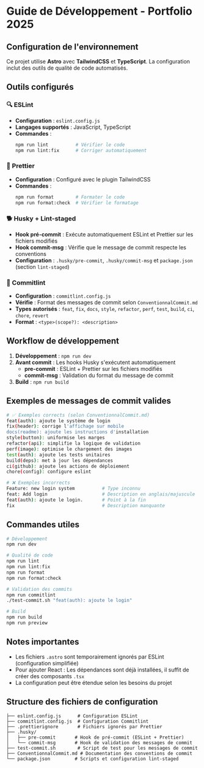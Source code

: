 # Guide de Développement - Portfolio 2025

## Configuration de l'environnement

Ce projet utilise **Astro** avec **TailwindCSS** et **TypeScript**. La configuration inclut des outils de qualité de code automatisés.

## Outils configurés

### 🔍 ESLint

- **Configuration** : `eslint.config.js`
- **Langages supportés** : JavaScript, TypeScript
- **Commandes** :
  ```bash
  npm run lint          # Vérifier le code
  npm run lint:fix      # Corriger automatiquement
  ```

### 🎨 Prettier

- **Configuration** : Configuré avec le plugin TailwindCSS
- **Commandes** :
  ```bash
  npm run format        # Formater le code
  npm run format:check  # Vérifier le formatage
  ```

### 🐕 Husky + Lint-staged

- **Hook pré-commit** : Exécute automatiquement ESLint et Prettier sur les fichiers modifiés
- **Hook commit-msg** : Vérifie que le message de commit respecte les conventions
- **Configuration** : `.husky/pre-commit`, `.husky/commit-msg` et `package.json` (section `lint-staged`)

### 📝 Commitlint

- **Configuration** : `commitlint.config.js`
- **Vérifie** : Format des messages de commit selon `ConventionnalCommit.md`
- **Types autorisés** : `feat`, `fix`, `docs`, `style`, `refactor`, `perf`, `test`, `build`, `ci`, `chore`, `revert`
- **Format** : `<type>(scope?): <description>`

## Workflow de développement

1. **Développement** : `npm run dev`
2. **Avant commit** : Les hooks Husky s'exécutent automatiquement
   - **pre-commit** : ESLint + Prettier sur les fichiers modifiés
   - **commit-msg** : Validation du format du message de commit
3. **Build** : `npm run build`

## Exemples de messages de commit valides

```bash
# ✅ Exemples corrects (selon ConventionnalCommit.md)
feat(auth): ajoute le système de login
fix(header): corrige l'affichage sur mobile
docs(readme): ajoute les instructions d'installation
style(button): uniformise les marges
refactor(api): simplifie la logique de validation
perf(image): optimise le chargement des images
test(auth): ajoute les tests unitaires
build(deps): met à jour les dépendances
ci(github): ajoute les actions de déploiement
chore(config): configure eslint

# ❌ Exemples incorrects
Feature: new login system          # Type inconnu
feat: Add login                    # Description en anglais/majuscule
feat(auth): ajoute le login.       # Point à la fin
fix                                # Description manquante
```

## Commandes utiles

```bash
# Développement
npm run dev

# Qualité de code
npm run lint
npm run lint:fix
npm run format
npm run format:check

# Validation des commits
npm run commitlint
./test-commit.sh "feat(auth): ajoute le login"

# Build
npm run build
npm run preview
```

## Notes importantes

- Les fichiers `.astro` sont temporairement ignorés par ESLint (configuration simplifiée)
- Pour ajouter React : Les dépendances sont déjà installées, il suffit de créer des composants `.tsx`
- La configuration peut être étendue selon les besoins du projet

## Structure des fichiers de configuration

```
├── eslint.config.js      # Configuration ESLint
├── commitlint.config.js  # Configuration Commitlint
├── .prettierignore       # Fichiers ignorés par Prettier
├── .husky/
│   ├── pre-commit       # Hook de pré-commit (ESLint + Prettier)
│   └── commit-msg       # Hook de validation des messages de commit
├── test-commit.sh        # Script de test pour les messages de commit
├── ConventionnalCommit.md # Documentation des conventions de commit
└── package.json         # Scripts et configuration lint-staged
```
